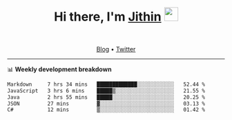 <h1 align="center">Hi there, I'm <a href="https://jithset.github.io/" target="_blank">Jithin</a> <img
src="https://github.com/blackcater/blackcater/raw/main/images/Hi.gif" height="32" /></h1>

<br />

<p align="center">
  <a href="https://jithset.github.io">Blog</a> •
  <a href="https://twitter.com/jithset">Twitter</a>
</p>

---

📊 **Weekly development breakdown**

<!--START_SECTION:waka-->

```txt
Markdown     7 hrs 34 mins   █████████████░░░░░░░░░░░░   52.44 %
JavaScript   3 hrs 6 mins    █████▒░░░░░░░░░░░░░░░░░░░   21.55 %
Java         2 hrs 55 mins   █████░░░░░░░░░░░░░░░░░░░░   20.25 %
JSON         27 mins         ▓░░░░░░░░░░░░░░░░░░░░░░░░   03.13 %
C#           12 mins         ▒░░░░░░░░░░░░░░░░░░░░░░░░   01.42 %
```

<!--END_SECTION:waka-->


